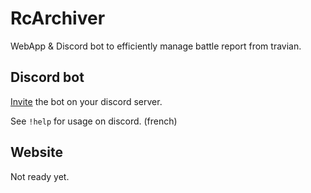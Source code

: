 # RcArchiver

WebApp & Discord bot to efficiently manage battle report from travian.

## Discord bot

[Invite](https://discordapp.com/oauth2/authorize/?permissions=3072&scope=bot&client_id=332211775296634880) the bot on your discord server.

See `!help` for usage on discord. (french)

## Website 

Not ready yet.

